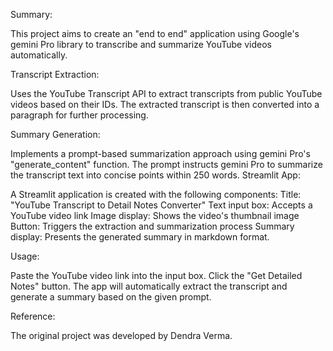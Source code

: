 Summary:

This project aims to create an "end to end" application using Google's gemini Pro library to transcribe and summarize YouTube videos automatically.

Transcript Extraction:

Uses the YouTube Transcript API to extract transcripts from public YouTube videos based on their IDs.
The extracted transcript is then converted into a paragraph for further processing.

Summary Generation:

Implements a prompt-based summarization approach using gemini Pro's "generate_content" function.
The prompt instructs gemini Pro to summarize the transcript text into concise points within 250 words.
Streamlit App:

A Streamlit application is created with the following components:
Title: "YouTube Transcript to Detail Notes Converter"
Text input box: Accepts a YouTube video link
Image display: Shows the video's thumbnail image
Button: Triggers the extraction and summarization process
Summary display: Presents the generated summary in markdown format.

Usage:

Paste the YouTube video link into the input box.
Click the "Get Detailed Notes" button.
The app will automatically extract the transcript and generate a summary based on the given prompt.

Reference:

The original project was developed by Dendra Verma.
